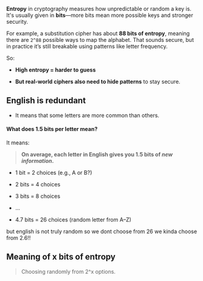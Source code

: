 **Entropy** in cryptography measures how unpredictable or random a key is. It's usually given in **bits**—more bits mean more possible keys and stronger security.

For example, a substitution cipher has about **88 bits of entropy**, meaning there are `2^88` possible ways to map the alphabet. That sounds secure, but in practice it’s still breakable using patterns like letter frequency.

So:

- **High entropy = harder to guess**
    
- **But real-world ciphers also need to hide patterns** to stay secure.

## English is redundant

- It means that some letters are more common than others.
#### What does 1.5 bits per letter mean?

It means:

> **On average, each letter in English gives you 1.5 bits of _new information_.**

- 1 bit = 2 choices (e.g., A or B?)
    
- 2 bits = 4 choices
    
- 3 bits = 8 choices
    
- ...
    
- 4.7 bits = 26 choices (random letter from A–Z)

but english is not truly random so we dont choose from 26 we kinda choose from 2.6!!


## Meaning of x bits of entropy

> Choosing randomly from 2^x options.


